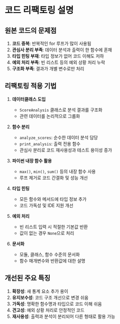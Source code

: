 # 코드 리팩토링 설명

## 원본 코드의 문제점

1. **코드 중복**: 반복적인 for 루프가 많이 사용됨
2. **관심사 분리 부족**: 데이터 분석과 출력이 한 함수에 혼재
3. **타입 힌팅 부재**: 타입 정보가 없어 코드 이해도 저하
4. **예외 처리 부족**: 빈 리스트 등의 예외 상황 처리 누락
5. **구조화 부족**: 결과가 개별 변수로만 처리

## 리팩토링 적용 기법

1. **데이터클래스 도입**
   - `ScoreAnalysis` 클래스로 분석 결과를 구조화
   - 관련 데이터를 논리적으로 그룹화

2. **함수 분리**
   - `analyze_scores`: 순수한 데이터 분석 담당
   - `print_analysis`: 출력 전용 함수
   - 관심사 분리로 코드 재사용성과 테스트 용이성 증가

3. **파이썬 내장 함수 활용**
   - `max()`, `min()`, `sum()` 등의 내장 함수 사용
   - 루프 제거로 코드 간결화 및 성능 개선

4. **타입 힌팅**
   - 모든 함수와 메서드에 타입 정보 추가
   - 코드 가독성 및 IDE 지원 개선

5. **예외 처리**
   - 빈 리스트 입력 시 적절한 기본값 반환
   - 값이 없는 경우 `None`으로 처리

6. **문서화**
   - 모듈, 클래스, 함수 수준의 문서화
   - 함수 매개변수와 반환값에 대한 설명

## 개선된 주요 특징

1. **확장성**: 새 통계 요소 추가 용이
2. **유지보수성**: 코드 구조 개선으로 변경 쉬움
3. **가독성**: 명확한 함수명과 타입으로 코드 이해 쉬움
4. **견고성**: 예외 상황 처리로 안정적인 코드
5. **재사용성**: 출력과 분석이 분리되어 다른 형태로 활용 가능
